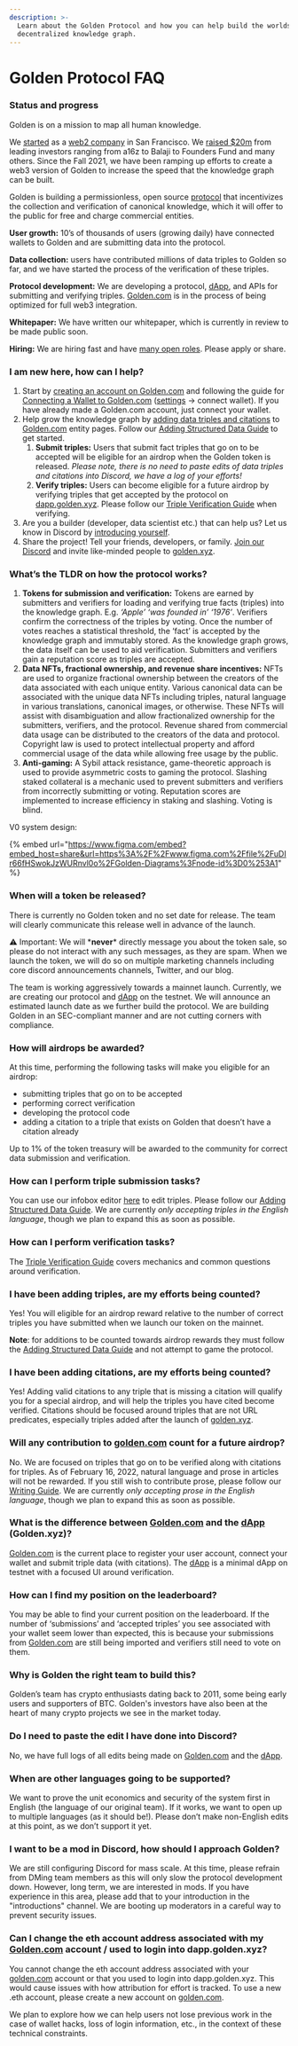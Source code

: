 ```yaml
---
description: >-
  Learn about the Golden Protocol and how you can help build the worlds largest
  decentralized knowledge graph.
---
```


# Golden Protocol FAQ

### Status and progress

Golden is on a mission to map all human knowledge.&#x20;

We [started](https://golden.com/blog/introducing-golden/) as a [web2 company](https://golden.com/wiki/Golden-5R) in San Francisco. We [raised $20m](https://golden.com/blog/golden-raises-14-5m-series-a-led-by-a16z/) from leading investors ranging from a16z to Balaji to Founders Fund and many others. Since the Fall 2021, we have been ramping up efforts to create a web3 version of Golden to increase the speed that the knowledge graph can be built.&#x20;

Golden is building a permissionless, open source [protocol](https://golden.xyz/) that incentivizes the collection and verification of canonical knowledge, which it will offer to the public for free and charge commercial entities.

**User growth:** 10’s of thousands of users (growing daily) have connected wallets to Golden and are submitting data into the protocol.

**Data collection:** users have contributed millions of data triples to Golden so far, and we have started the process of the verification of these triples.

**Protocol development:** We are developing a protocol, [dApp](https://dapp.golden.xyz/), and APIs for submitting and verifying triples. [Golden.com](http://golden.com) is in the process of being optimized for full web3 integration.

**Whitepaper:** We have written our whitepaper, which is currently in review to be made public soon.

**Hiring:** We are hiring fast and have [many open roles](https://www.notion.so/Golden-Careers-Public-c19e625ad4874be8b845b756ee1b0252). Please apply or share.

### I am new here, how can I help?

1. Start by [creating an account on Golden.com](https://golden.com/signup) and following the guide for [Connecting a Wallet to Golden.com](https://www.notion.so/Connecting-a-Wallet-to-Golden-com-8cc2addc89f14e8eab4c6d522fada13c) ([settings](https://golden.com/settings/profile) → connect wallet). If you have already made a Golden.com account, just connect your wallet.
2. Help grow the knowledge graph by [adding data triples and citations](https://www.notion.so/Adding-Structured-Data-Guide-ae657337bf4f4e54ae4402df083c76ac) to [Golden.com](http://golden.com) entity pages. Follow our [Adding Structured Data Guide](https://www.notion.so/Adding-Structured-Data-Guide-ae657337bf4f4e54ae4402df083c76ac) to get started.
   1. **Submit triples:** Users that submit fact triples that go on to be accepted will be eligible for an airdrop when the Golden token is released. _Please note, there is no need to paste edits of data triples and citations into Discord, we have a log of your efforts!_
   2. **Verify triples:** Users can become eligible for a future airdrop by verifying triples that get accepted by the protocol on [dapp.golden.xyz](http://dapp.golden.xyz). Please follow our [Triple Verification Guide](https://docs.golden.xyz/protocol/guides/triple-validation-guide) when verifying.
3. Are you a builder (developer, data scientist etc.) that can help us? Let us know in Discord by [introducing yourself](https://discord.com/channels/900818355315961876/920015042471133204).
4. Share the project! Tell your friends, developers, or family. [Join our Discord](https://discord.gg/28QcktsGmG) and invite like-minded people to [golden.xyz](https://golden.xyz).

### **What’s the TLDR on how the protocol works?**

1. **Tokens for submission and verification:** Tokens are earned by submitters and verifiers for loading and verifying true facts (triples) into the knowledge graph. E.g. _‘Apple’ ‘was founded in’ ‘1976’_. Verifiers confirm the correctness of the triples by voting. Once the number of votes reaches a statistical threshold, the ‘fact’ is accepted by the knowledge graph and immutably stored. As the knowledge graph grows, the data itself can be used to aid verification. Submitters and verifiers gain a reputation score as triples are accepted.
2. **Data NFTs, fractional ownership, and revenue share incentives:** NFTs are used to organize fractional ownership between the creators of the data associated with each unique entity. Various canonical data can be associated with the unique data NFTs including triples, natural language in various translations, canonical images, or otherwise. These NFTs will assist with disambiguation and allow fractionalized ownership for the submitters, verifiers, and the protocol. Revenue shared from commercial data usage can be distributed to the creators of the data and protocol. Copyright law is used to protect intellectual property and afford commercial usage of the data while allowing free usage by the public.
3. **Anti-gaming:** A Sybil attack resistance, game-theoretic approach is used to provide asymmetric costs to gaming the protocol. Slashing staked collateral is a mechanic used to prevent submitters and verifiers from incorrectly submitting or voting. Reputation scores are implemented to increase efficiency in staking and slashing. Voting is blind.

V0 system design:

{% embed url="https://www.figma.com/embed?embed_host=share&url=https%3A%2F%2Fwww.figma.com%2Ffile%2FuDIr66fHSwokJzWURnvl0o%2FGolden-Diagrams%3Fnode-id%3D0%253A1" %}

### When will a token be released?

There is currently no Golden token and no set date for release. The team will clearly communicate this release well in advance of the launch.

⚠️ Important: We will \***never**\* directly message you about the token sale, so please do not interact with any such messages, as they are spam. When we launch the token, we will do so on multiple marketing channels including core discord announcements channels, Twitter, and our blog.

The team is working aggressively towards a mainnet launch. Currently, we are creating our protocol and [dApp](https://dapp.golden.xyz/) on the testnet. We will announce an estimated launch date as we further build the protocol. We are building Golden in an SEC-compliant manner and are not cutting corners with compliance.

### **How will airdrops be awarded?**

At this time, performing the following tasks will make you eligible for an airdrop:

* submitting triples that go on to be accepted
* performing correct verification
* developing the protocol code
* adding a citation to a triple that exists on Golden that doesn’t have a citation already

Up to 1% of the token treasury will be awarded to the community for correct data submission and verification.

### How can I perform triple submission tasks?

You can use our infobox editor [here](https://jmp.sh/UanEHeA) to edit triples. Please follow our [Adding Structured Data Guide](https://www.notion.so/Adding-Structured-Data-Guide-ae657337bf4f4e54ae4402df083c76ac). We are currently _only accepting triples in the English language_, though we plan to expand this as soon as possible.

### How can I perform verification tasks?

The [Triple Verification Guide](https://docs.golden.xyz/protocol/guides/triple-validation-guide) covers mechanics and common questions around verification.

### I have been adding triples, are my efforts being counted?

Yes! You will eligible for an airdrop reward relative to the number of correct triples you have submitted when we launch our token on the mainnet.

**Note**: for additions to be counted towards airdrop rewards they must follow the [Adding Structured Data Guide](https://www.notion.so/Adding-Structured-Data-Guide-ae657337bf4f4e54ae4402df083c76ac) and not attempt to game the protocol.

### I have been adding citations, are my efforts being counted?

Yes! Adding valid citations to any triple that is missing a citation will qualify you for a special airdrop, and will help the triples you have cited become verified. Citations should be focused around triples that are not URL predicates, especially triples added after the launch of [golden.xyz](http://golden.xyz).

### **Will any contribution to** [**golden.com**](http://golden.com) **count for a future airdrop?**

No. We are focused on triples that go on to be verified along with citations for triples. As of February 16, 2022, natural language and prose in articles will not be rewarded. If you still wish to contribute prose, please follow our [Writing Guide](https://www.notion.so/Writing-Guide-1e96be6c4c4742a288a142dbc212248c). We are currently _only accepting prose in the English language_, though we plan to expand this as soon as possible.

### What is the difference between [**Golden.com**](http://golden.com) **and the** [**dApp**](https://dapp.golden.xyz/) **(Golden.xyz)?**

[Golden.com](http://golden.com) is the current place to register your user account, connect your wallet and submit triple data (with citations). The [dApp](https://dapp.golden.xyz/) is a minimal dApp on testnet with a focused UI around verification.

### How can I find my position on the leaderboard?

You may be able to find your current position on the leaderboard. If the number of ‘submissions’ and ‘accepted triples’ you see associated with your wallet seem lower than expected, this is because your submissions from [Golden.com](http://golden.com) are still being imported and verifiers still need to vote on them.

### Why is Golden the right team to build this?

Golden’s team has crypto enthusiasts dating back to 2011, some being early users and supporters of BTC. Golden's investors have also been at the heart of many crypto projects we see in the market today.

### **Do I need to paste the edit I have done into Discord?**

No, we have full logs of all edits being made on [Golden.com](http://golden.com) and the [dApp](https://dapp.golden.xyz/).

### **When are other languages going to be supported?**

We want to prove the unit economics and security of the system first in English (the language of our original team). If it works, we want to open up to multiple languages (as it should be!). Please don’t make non-English edits at this point, as we don’t support it yet.

### **I want to be a mod in Discord, how should I approach Golden?**

We are still configuring Discord for mass scale. At this time, please refrain from DMing team members as this will only slow the protocol development down. However, long term, we are interested in mods. If you have experience in this area, please add that to your introduction in the "introductions" channel. We are booting up moderators in a careful way to prevent security issues.

### Can I change the eth account address associated with my [Golden.com](http://golden.com/) account / used to login into dapp.golden.xyz?

You cannot change the eth account address associated with your [golden.com](http://golden.com/) account or that you used to login into dapp.golden.xyz. This would cause issues with how attribution for effort is tracked. To use a new .eth account, please create a new account on [golden.com](http://golden.com/).

We plan to explore how we can help users not lose previous work in the case of wallet hacks, loss of login information, etc., in the context of these technical constraints.
